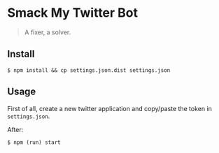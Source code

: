 # Smack My Twitter Bot

> A fixer, a solver.

## Install

```console
$ npm install && cp settings.json.dist settings.json
```

## Usage

First of all, create a new twitter application and copy/paste the token in `settings.json`.

After:

```console
$ npm (run) start
```
